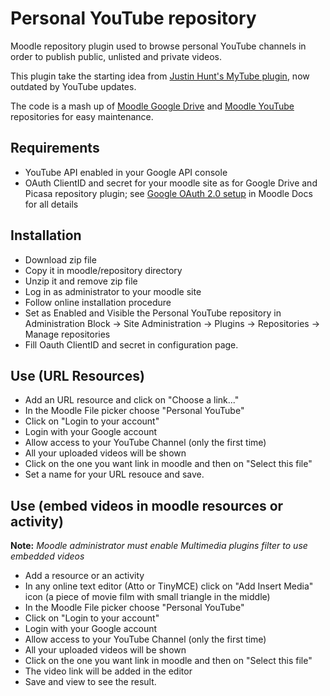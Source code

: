Personal YouTube repository
===========================
Moodle repository plugin used to browse personal YouTube channels in order to publish public, unlisted and private videos.

This plugin take the starting idea from [Justin Hunt's MyTube plugin](https://github.com/justinhunt/moodle-repository_mytube), now outdated by YouTube updates.

The code is a mash up of [Moodle Google Drive](https://github.com/moodle/moodle/tree/master/repository/googledocs) and [Moodle YouTube](https://github.com/moodle/moodle/tree/master/repository/youtube) repositories for easy maintenance.

Requirements
------------
- YouTube API enabled in your Google API console
- OAuth ClientID and secret for your moodle site as for Google Drive and Picasa repository plugin; see [Google OAuth 2.0 setup](https://docs.moodle.org/en/Google_OAuth_2.0_setup) in Moodle Docs for all details

Installation
------------
- Download zip file
- Copy it in moodle/repository directory
- Unzip it and remove zip file
- Log in as administrator to your moodle site
- Follow online installation procedure
- Set as Enabled and Visible the Personal YouTube repository in Administration Block -> Site Administration -> Plugins -> Repositories -> Manage repositories
- Fill Oauth ClientID and secret in configuration page.

Use (URL Resources)
-------------------
- Add an URL resource and click on "Choose a link..."
- In the Moodle File picker choose "Personal YouTube"
- Click on "Login to your account"
- Login with your Google account
- Allow access to your YouTube Channel (only the first time)
- All your uploaded videos will be shown
- Click on the one you want link in moodle and then on "Select this file"
- Set a name for your URL resouce and save.

Use (embed videos in moodle resources or activity)
--------------------------------------------------
**Note:** *Moodle administrator must enable Multimedia plugins filter to use embedded videos*

- Add a resource or an activity
- In any online text editor (Atto or TinyMCE) click on "Add Insert Media" icon (a piece of movie film with small triangle in the middle)
- In the Moodle File picker choose "Personal YouTube"
- Click on "Login to your account"
- Login with your Google account
- Allow access to your YouTube Channel (only the first time)
- All your uploaded videos will be shown
- Click on the one you want link in moodle and then on "Select this file"
- The video link will be added in the editor
- Save and view to see the result.
